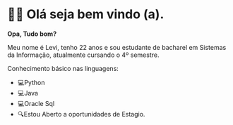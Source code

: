 # 👨‍💻 Olá seja bem vindo (a).



**Opa, Tudo bom?**

Meu nome é Levi, tenho 22 anos e sou estudante de bacharel em Sistemas da Informação, 
atualmente cursando o 4º semestre.

Conhecimento básico nas linguagens:

 - 💻Python
 - 💻Java
 - 💻Oracle Sql
 - 🔍Estou Aberto a oportunidades de Estagio.


  
  
